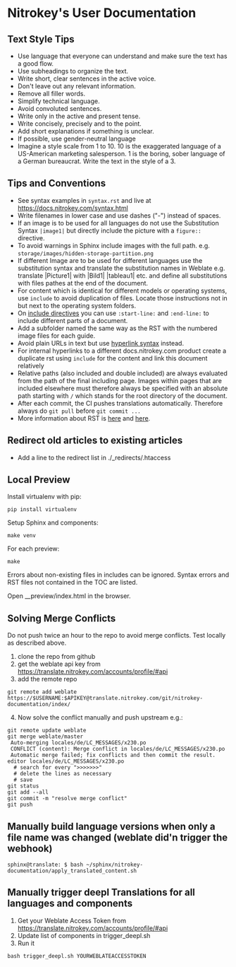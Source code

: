 # Nitrokey's User Documentation

## Text Style Tips

- Use language that everyone can understand and make sure the text has a good flow.
- Use subheadings to organize the text.
- Write short, clear sentences in the active voice.
- Don't leave out any relevant information.
- Remove all filler words.
- Simplify technical language.
- Avoid convoluted sentences.
- Write only in the active and present tense.
- Write concisely, precisely and to the point.
- Add short explanations if something is unclear.
- If possible, use gender-neutral language
- Imagine a style scale from 1 to 10. 10 is the exaggerated language of a US-American marketing salesperson. 1 is the boring, sober language of a German bureaucrat. Write the text in the style of a 3. 

## Tips and Conventions

- See syntax examples in `syntax.rst` and live at https://docs.nitrokey.com/syntax.html
- Write filenames in lower case and use dashes ("-") instead of spaces.
- If an image is to be used for all languages do not use the Substitution Syntax `|image1|` but directly include the picture with a `figure::` directive.
- To avoid warnings in Sphinx include images with the full path. e.g. `storage/images/hidden-storage-partition.png`
- If different Image are to be used for different languages use the substitution syntax and translate the substitution names in Weblate e.g. translate |Picture1| with |Bild1| |tableau1| etc. and define all substitutions with files pathes at the end of the document.
- For content which is identical for different models or operating  systems, use `include` to avoid duplication of files. Locate those instructions not in but next to the operating system folders.
- On [include directives](https://docutils.sourceforge.io/docs/ref/rst/directives.html#miscellaneous) you can use ``:start-line:`` and ``:end-line:`` to include different parts of a document. 
- Add a subfolder named the same way as the RST with the numbered image files for each guide.
- Avoid plain URLs in text but use [hyperlink syntax](https://www.sphinx-doc.org/en/master/usage/restructuredtext/basics.html#hyperlinks) instead.
- For internal hyperlinks to a different docs.nitrokey.com product create a duplicate rst using `include` for the content and link this document relatively
- Relative paths (also included and double included) are always evaluated from the path of the final including page. Images within pages that are included elsewhere must therefore always be specified with an absolute path starting with `/` which stands for the root directory of the document.
- After each commit, the CI pushes translations automatically. Therefore always do `git pull` before `git commit ...`
- More information about RST is [here](https://www.sphinx-doc.org/en/master/usage/restructuredtext/index.html) and [here](https://docutils.sourceforge.io/docs/ref/rst/directives.html).

## Redirect old articles to existing articles

- Add a line to the redirect list in ./_redirects/.htaccess

## Local Preview

Install virtualenv with pip:

```
pip install virtualenv
```

Setup Sphinx and components:

```
make venv
```

For each preview:

```
make
```

Errors about non-existing files in includes can be ignored. Syntax errors and RST files not contained in the TOC are listed.

Open __preview/index.html in the browser.

## Solving Merge Conflicts

Do not push twice an hour to the repo to avoid merge conflicts. Test locally as described above.

1. clone the repo from github
2. get the weblate api key from https://translate.nitrokey.com/accounts/profile/#api
3. add the remote repo 

```
git remote add weblate https://$USERNAME:$APIKEY@translate.nitrokey.com/git/nitrokey-documentation/index/
```
4. Now solve the conflict manually and push upstream e.g.:

```
git remote update weblate
git merge weblate/master
 Auto-merging locales/de/LC_MESSAGES/x230.po
 CONFLICT (content): Merge conflict in locales/de/LC_MESSAGES/x230.po
 Automatic merge failed; fix conflicts and then commit the result.
editor locales/de/LC_MESSAGES/x230.po
  # search for every ">>>>>>>"
  # delete the lines as necessary 
  # save
git status
git add --all
git commit -m "resolve merge conflict"
git push
```

## Manually build language versions when only a file name was changed (weblate did'n trigger the webhook)

```sphinx@translate: $ bash ~/sphinx/nitrokey-documentation/apply_translated_content.sh```

## Manually trigger deepl Translations for all languages and components

1. Get your Weblate Access Token from https://translate.nitrokey.com/accounts/profile/#api
2. Update list of components in trigger_deepl.sh
3. Run it
```
bash trigger_deepl.sh YOURWEBLATEACCESSTOKEN
```
